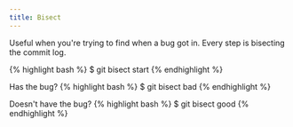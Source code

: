 ```yaml
---
title: Bisect
---
```

Useful when you're trying to find when a bug got in. Every step is bisecting the commit log.

{% highlight bash %}
$ git bisect start
{% endhighlight %}

Has the bug?
{% highlight bash %}
$ git bisect bad
{% endhighlight %}

Doesn't have the bug?
{% highlight bash %}
$ git bisect good
{% endhighlight %}
